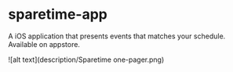 # sparetime-app
A iOS application that presents events that matches your schedule. Available on appstore. 

![alt text](description/Sparetime one-pager.png)

